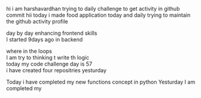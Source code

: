    hi i am harshavardhan  trying to daily challenge to get activity in github commit
 hii today i made food application 
today and daily trying to maintain the github activity profile     
          
   day by day enhancing frontend skills     
    I started 9days ago in backend  
          
   where in the loops    
   I am try to thinking t write th logic   
    today my code challenge day is 57      
      i have   created four repositries yesturday
     
 Today i have completed my new functions concept in python 
 Yesturday I am completed my
